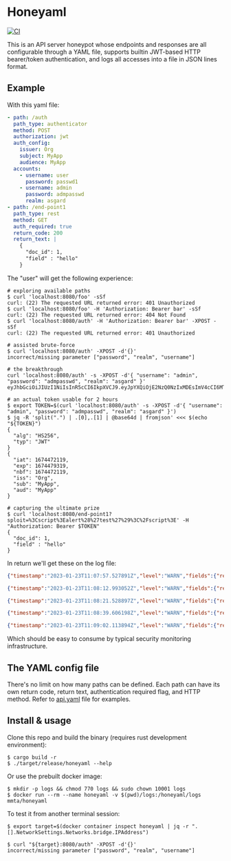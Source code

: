 # Honeyaml
[![CI](https://github.com/mmta/honeyaml/actions/workflows/publish.yml/badge.svg)](https://github.com/mmta/honeyaml/actions/workflows/publish.yml)

This is an API server honeypot whose endpoints and responses are all configurable through a YAML file, supports builtin JWT-based HTTP bearer/token authentication, and logs all accesses into a file in JSON lines format.

## Example

With this yaml file:

```yaml
- path: /auth
  path_type: authenticator
  method: POST
  authorization: jwt
  auth_config:
    issuer: Org
    subject: MyApp
    audience: MyApp
  accounts:
    - username: user
      password: passwd1
    - username: admin
      password: admpasswd
      realm: asgard
- path: /end-point1
  path_type: rest
  method: GET
  auth_required: true
  return_code: 200
  return_text: |
    {
      "doc_id": 1,
      "field" : "hello"
    }
```
The "user" will get the following experience:
```shell
# exploring available paths
$ curl 'localhost:8080/foo' -sSf
curl: (22) The requested URL returned error: 401 Unauthorized
$ curl 'localhost:8080/foo' -H 'Authorization: Bearer bar' -sSf
curl: (22) The requested URL returned error: 404 Not Found
$ curl 'localhost:8080/auth' -H 'Authorization: Bearer bar' -XPOST -sSf 
curl: (22) The requested URL returned error: 401 Unauthorized

# assisted brute-force
$ curl 'localhost:8080/auth' -XPOST -d'{}'
incorrect/missing parameter ["password", "realm", "username"]

# the breakthrough
curl 'localhost:8080/auth' -s -XPOST -d'{ "username": "admin", "password": "admpasswd", "realm": "asgard" }'
eyJhbGciOiJIUzI1NiIsInR5cCI6IkpXVCJ9.eyJpYXQiOjE2NzQ0NzIxMDEsImV4cCI6MTY3NDQ3OTMwMSwibmJmIjoxNjc0NDcyMTAxLCJpc3MiOiJPcmciLCJzdWIiOiJNeUFwcCIsImF1ZCI6Ik15QXBwIn0.YcQbrRlIgMhZXhz_W9PgiA9pg2mslEGDDObdQtJsevI

# an actual token usable for 2 hours
$ export TOKEN=$(curl 'localhost:8080/auth' -s -XPOST -d'{ "username": "admin", "password": "admpasswd", "realm": "asgard" }')
$ jq -R 'split(".") | .[0],.[1] | @base64d | fromjson' <<< $(echo "${TOKEN}")
{
  "alg": "HS256",
  "typ": "JWT"
}
{
  "iat": 1674472119,
  "exp": 1674479319,
  "nbf": 1674472119,
  "iss": "Org",
  "sub": "MyApp",
  "aud": "MyApp"
}

# capturing the ultimate prize
$ curl 'localhost:8080/end-point1?sploit=%3Cscript%3Ealert%28%27test%27%29%3C%2Fscript%3E' -H "Authorization: Bearer $TOKEN"
{
  "doc_id": 1,
  "field" : "hello"
}

```
In return we'll get these on the log file:

```json lines
{"timestamp":"2023-01-23T11:07:57.527891Z","level":"WARN","fields":{"remote_ip":"127.0.0.1","path":"/foo","method":"GET","query_string":"","body":"","status_code":404,"headers":"host=localhost:8080,user-agent=curl/7.68.0,accept=*/*,authorization=Bearer bar,"},"target":"honeyaml::access-log"}

{"timestamp":"2023-01-23T11:08:12.993052Z","level":"WARN","fields":{"remote_ip":"127.0.0.1","path":"/auth","method":"POST","query_string":"","body":"{}","status_code":401,"headers":"content-type=application/x-www-form-urlencoded,accept=*/*,host=localhost:8080,user-agent=curl/7.68.0,content-length=2,"},"target":"honeyaml::access-log"}

{"timestamp":"2023-01-23T11:08:21.528897Z","level":"WARN","fields":{"remote_ip":"127.0.0.1","path":"/auth","method":"POST","query_string":"","body":"{ \"username\": \"admin\", \"password\": \"admpasswd\", \"realm\": \"asgard\" }","status_code":200,"headers":"content-length=67,host=localhost:8080,user-agent=curl/7.68.0,content-type=application/x-www-form-urlencoded,accept=*/*,"},"target":"honeyaml::access-log"}

{"timestamp":"2023-01-23T11:08:39.606198Z","level":"WARN","fields":{"remote_ip":"127.0.0.1","path":"/auth","method":"POST","query_string":"","body":"{ \"username\": \"admin\", \"password\": \"admpasswd\", \"realm\": \"asgard\" }","status_code":200,"headers":"host=localhost:8080,content-length=67,user-agent=curl/7.68.0,accept=*/*,content-type=application/x-www-form-urlencoded,"},"target":"honeyaml::access-log"}

{"timestamp":"2023-01-23T11:09:02.113894Z","level":"WARN","fields":{"remote_ip":"127.0.0.1","path":"/end-point1","method":"GET","query_string":"sploit=%3Cscript%3Ealert%28%27test%27%29%3C%2Fscript%3E","body":"","status_code":200,"headers":"user-agent=curl/7.68.0,host=localhost:8080,accept=*/*,authorization=Bearer eyJhbGciOiJIUzI1NiIsInR5cCI6IkpXVCJ9.eyJpYXQiOjE2NzQ0NzIxMTksImV4cCI6MTY3NDQ3OTMxOSwibmJmIjoxNjc0NDcyMTE5LCJpc3MiOiJPcmciLCJzdWIiOiJNeUFwcCIsImF1ZCI6Ik15QXBwIn0.tYMgW-Kvvlf7M0M_T0OYtuW12YmLP7cHHLgVrctrPqA,"},"target":"honeyaml::access-log"}

```
Which should be easy to consume by typical security monitoring infrastructure.

## The YAML config file

There's no limit on how many paths can be defined. Each path can have its own return code, return text, authentication required flag, and HTTP method. Refer to [api.yaml](./api.yml) file for examples.

## Install & usage

Clone this repo and build the binary (requires rust development environment):

```shell
$ cargo build -r
$ ./target/release/honeyaml --help

```
Or use the prebuilt docker image:

```shell
$ mkdir -p logs && chmod 770 logs && sudo chown 10001 logs
$ docker run --rm --name honeyaml -v $(pwd)/logs:/honeyaml/logs mmta/honeyaml
```
To test it from another terminal session:
```shell
$ export target=$(docker container inspect honeyaml | jq -r ".[].NetworkSettings.Networks.bridge.IPAddress")

$ curl "${target}:8080/auth" -XPOST -d'{}'
incorrect/missing parameter ["password", "realm", "username"]
```